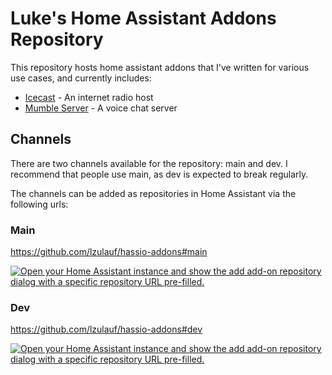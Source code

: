 # Luke's Home Assistant Addons Repository

This repository hosts home assistant addons that I've written for various use cases, and currently includes:
- [Icecast](https://github.com/lzulauf/hassio-addon-icecast/tree/main) - An internet radio host
- [Mumble Server](https://github.com/lzulauf/hassio-addon-mumble-server/tree/main) - A voice chat server

## Channels

There are two channels available for the repository: main and dev. I recommend that people use main, as dev is expected to break regularly.

The channels can be added as repositories in Home Assistant via the following urls:

### Main
https://github.com/lzulauf/hassio-addons#main

[![Open your Home Assistant instance and show the add add-on repository dialog with a specific repository URL pre-filled.](https://my.home-assistant.io/badges/supervisor_add_addon_repository.svg)](https://my.home-assistant.io/redirect/supervisor_add_addon_repository/?repository_url=https%3A%2F%2Fgithub.com%2Flzulauf%2Fhassio-addons%23main)

### Dev
https://github.com/lzulauf/hassio-addons#dev

[![Open your Home Assistant instance and show the add add-on repository dialog with a specific repository URL pre-filled.](https://my.home-assistant.io/badges/supervisor_add_addon_repository.svg)](https://my.home-assistant.io/redirect/supervisor_add_addon_repository/?repository_url=https%3A%2F%2Fgithub.com%2Flzulauf%2Fhassio-addons%23dev)